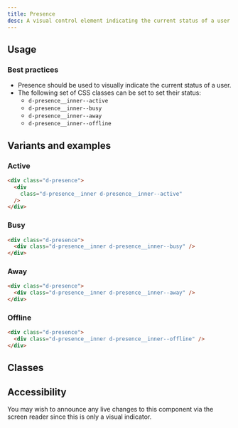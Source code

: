 ```yaml
---
title: Presence
desc: A visual control element indicating the current status of a user
---
```

<code-well-header>
  <example-presence presence="active"/>
</code-well-header>

## Usage

### Best practices

- Presence should be used to visually indicate the current status of a user.
- The following set of CSS classes can be set to set their status:
  - `d-presence__inner--active`
  - `d-presence__inner--busy`
  - `d-presence__inner--away`
  - `d-presence__inner--offline`

## Variants and examples

### Active

<code-well-header>
  <example-presence presence="active"/>
</code-well-header>

```html
<div class="d-presence">
  <div
    class="d-presence__inner d-presence__inner--active"
  />
</div>
```

### Busy

<code-well-header>
  <example-presence presence="busy"/>
</code-well-header>

```html
<div class="d-presence">
  <div class="d-presence__inner d-presence__inner--busy" />
</div>
```

### Away

<code-well-header>
  <example-presence presence="away"/>
</code-well-header>

```html
<div class="d-presence">
  <div class="d-presence__inner d-presence__inner--away" />
</div>
```

### Offline

<code-well-header>
  <example-presence presence="offline"/>
</code-well-header>

```html
<div class="d-presence">
  <div class="d-presence__inner d-presence__inner--offline" />
</div>
```

## Classes

<component-class-table component-name="presence" />

## Accessibility

You may wish to announce any live changes to this component via the screen reader since this is only a visual indicator.

<script setup>
  import ExamplePresence from '@exampleComponents/ExamplePresence.vue';
  import DialtoneUsage from '@baseComponents/DialtoneUsage.vue';
</script>
